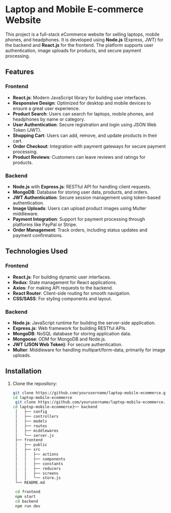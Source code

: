 # Laptop and Mobile E-commerce Website

This project is a full-stack eCommerce website for selling laptops, mobile phones, and headphones. It is developed using **Node.js** (Express, JWT) for the backend and **React.js** for the frontend. The platform supports user authentication, image uploads for products, and secure payment processing.

## Features

### Frontend
- **React.js**: Modern JavaScript library for building user interfaces.
- **Responsive Design**: Optimized for desktop and mobile devices to ensure a great user experience.
- **Product Search**: Users can search for laptops, mobile phones, and headphones by name or category.
- **User Authentication**: Secure registration and login using JSON Web Token (JWT).
- **Shopping Cart**: Users can add, remove, and update products in their cart.
- **Order Checkout**: Integration with payment gateways for secure payment processing.
- **Product Reviews**: Customers can leave reviews and ratings for products.

### Backend
- **Node.js** with **Express.js**: RESTful API for handling client requests.
- **MongoDB**: Database for storing user data, products, and orders.
- **JWT Authentication**: Secure session management using token-based authentication.
- **Image Uploads**: Users can upload product images using Multer middleware.
- **Payment Integration**: Support for payment processing through platforms like PayPal or Stripe.
- **Order Management**: Track orders, including status updates and payment confirmations.

## Technologies Used

### Frontend
- **React.js**: For building dynamic user interfaces.
- **Redux**: State management for React applications.
- **Axios**: For making API requests to the backend.
- **React Router**: Client-side routing for smooth navigation.
- **CSS/SASS**: For styling components and layout.

### Backend
- **Node.js**: JavaScript runtime for building the server-side application.
- **Express.js**: Web framework for building RESTful APIs.
- **MongoDB**: NoSQL database for storing application data.
- **Mongoose**: ODM for MongoDB and Node.js.
- **JWT (JSON Web Token)**: For secure authentication.
- **Multer**: Middleware for handling multipart/form-data, primarily for image uploads.

## Installation

1. Clone the repository:
   ```bash
   git clone https://github.com/yourusername/laptop-mobile-ecommerce.git
   cd laptop-mobile-ecommerce
    git clone https://github.com/yourusername/laptop-mobile-ecommerce.git
   cd laptop-mobile-ecommerce├── backend
    │   ├── config
    │   ├── controllers
    │   ├── models
    │   ├── routes
    │   ├── middlewares
    │   └── server.js
    ├── frontend
    │   ├── public
    │   ├── src
    │   │   ├── actions
    │   │   ├── components
    │   │   ├── constants
    │   │   ├── reducers
    │   │   ├── screens
    │   │   └── store.js
    └── README.md

    cd frontend
    npm start
    cd backend
    npm run dev
